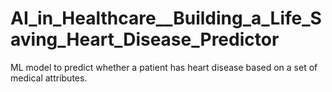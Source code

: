 # AI_in_Healthcare__Building_a_Life_Saving_Heart_Disease_Predictor
ML model to predict whether a patient has heart disease based on a set of medical attributes.
